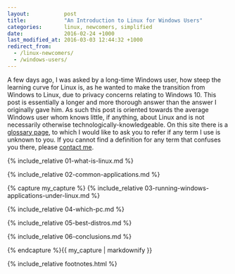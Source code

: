 ```yaml
---
layout:           post
title:            "An Introduction to Linux for Windows Users"
categories:       linux, newcomers, simplified
date:             2016-02-24 +1000
last_modified_at: 2016-03-03 12:44:32 +1000
redirect_from:
  - /linux-newcomers/
  - /windows-users/
---
```


A few days ago, I was asked by a long-time Windows user, how steep the learning curve for Linux is, as he wanted to make the transition from Windows to Linux, due to privacy concerns relating to Windows 10. This post is essentially a longer and more thorough answer than the answer I originally gave him. As such this post is oriented towards the average Windows user whom knows little, if anything, about Linux and is not necessarily otherwise technologically-knowledgeable. On this site there is a [glossary page](/glossary/), to which I would like to ask you to refer if any term I use is unknown to you. If you cannot find a definition for any term that confuses you there, please [contact me](/contributing/).

{% include_relative 01-what-is-linux.md %}

{% include_relative 02-common-applications.md %}

{% capture my_capture %}
{% include_relative 03-running-windows-applications-under-linux.md %}

{% include_relative 04-which-pc.md %}

{% include_relative 05-best-distros.md %}

{% include_relative 06-conclusions.md %}

{% endcapture %}{{ my_capture | markdownify }}

{% include_relative footnotes.html %}
